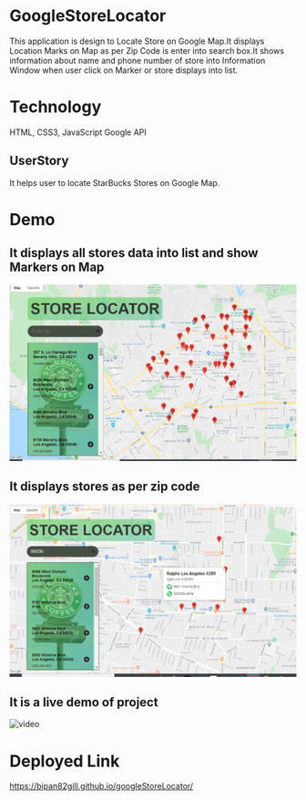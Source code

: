 # GoogleStoreLocator

This application is design to Locate Store on Google Map.It displays Location Marks on Map as per Zip Code is enter into search box.It shows information about name and  phone number of store into Information Window when user click on Marker or store displays into list.

# Technology

HTML, CSS3, JavaScript  Google API

## UserStory 

It helps user to locate StarBucks Stores on Google Map. 

# Demo
##  It displays all stores data into list and show Markers on Map
![map1](./images/demo1.png)
## It displays stores as per zip code 
![map2](./images/demo2.png)
## It is a live demo of project
![video](./images/storeLocator.gif)

# Deployed Link

 https://bipan82gill.github.io/googleStoreLocator/
